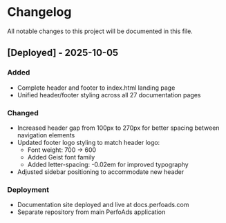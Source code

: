 # Changelog

All notable changes to this project will be documented in this file.

## [Deployed] - 2025-10-05

### Added
- Complete header and footer to index.html landing page
- Unified header/footer styling across all 27 documentation pages

### Changed
- Increased header gap from 100px to 270px for better spacing between navigation elements
- Updated footer logo styling to match header logo:
  - Font weight: 700 → 600
  - Added Geist font family
  - Added letter-spacing: -0.02em for improved typography
- Adjusted sidebar positioning to accommodate new header

### Deployment
- Documentation site deployed and live at docs.perfoads.com
- Separate repository from main PerfoAds application
